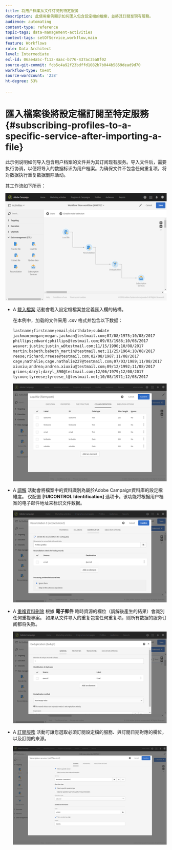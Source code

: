 ```yaml
---
title: 将用户档案从文件订阅到特定服务
description: 此使用案例顯示如何匯入包含設定檔的檔案，並將其訂閱至現有服務。
audience: automating
content-type: reference
topic-tags: data-management-activities
context-tags: setOfService,workflow,main
feature: Workflows
role: Data Architect
level: Intermediate
exl-id: 06ae4a5c-f112-4aac-b776-437ac35a8f02
source-git-commit: fcb5c4a92f23bdffd1082b7b044b5859dead9d70
workflow-type: tm+mt
source-wordcount: '238'
ht-degree: 53%

---
```


# 匯入檔案後將設定檔訂閱至特定服務 {#subscribing-profiles-to-a-specific-service-after-importing-a-file}

此示例说明如何导入包含用户档案的文件并为其订阅现有服务。导入文件后，需要执行协调，以便将导入的数据标识为用户档案。为确保文件不包含任何重复项，将对数据执行重复数据删除活动。

其工作流如下所示：

![](assets/subscription_activity_example1.png)

* A [載入檔案](../../automating/using/load-file.md) 活動會載入設定檔檔案並定義匯入欄的結構。

   在本例中，加载的文件采用 .csv 格式并包含以下数据：

   ```
   lastname;firstname;email;birthdate;subdate
   jackman;megan;megan.jackman@testmail.com;07/08/1975;10/08/2017
   phillips;edward;phillips@testmail.com;09/03/1986;10/08/2017
   weaver;justin;justin_w@testmail.com;11/15/1990;10/08/2017
   martin;babeth;babeth_martin@testmail.net;11/25/1964;10/08/2017
   reese;richard;rreese@testmail.com;02/08/1987;11/08/2017
   cage;nathalie;cage.nathalie227@testmail.com;07/03/1989;11/08/2017
   xiuxiu;andrea;andrea.xiuxiu@testmail.com;09/12/1992;11/08/2017
   grimes;daryl;daryl_890@testmail.com;12/06/1979;12/08/2017
   tycoon;tyreese;tyreese_t@testmail.net;10/08/1971;12/08/2017
   ```

   ![](assets/subscription_activity_example2.png)

* A [調解](../../automating/using/reconciliation.md) 活動會將檔案中的資料識別為屬於Adobe Campaign資料庫的設定檔維度。 仅配置 **[!UICONTROL Identification]** 选项卡。该功能将根据用户档案的电子邮件地址来标识文件数据。

   ![](assets/subscription_activity_example3.png)

* A [重複資料刪除](../../automating/using/deduplication.md) 根據 **電子郵件** 臨時資源的欄位（調解後產生的結果）會識別任何重複專案。 如果从文件导入的重复包含任何重复项，则所有数据的服务订阅都将失败。

   ![](assets/subscription_activity_example5.png)

* A [訂閱服務](../../automating/using/subscription-services.md) 活動可讓您選取必須訂閱設定檔的服務、與訂閱日期對應的欄位，以及訂閱的來源。

   ![](assets/subscription_activity_example4.png)
